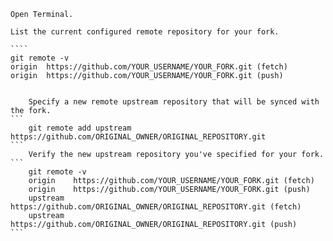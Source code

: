 

    Open Terminal.

    List the current configured remote repository for your fork.

    ````
    git remote -v
    origin  https://github.com/YOUR_USERNAME/YOUR_FORK.git (fetch)
    origin  https://github.com/YOUR_USERNAME/YOUR_FORK.git (push)
````

    Specify a new remote upstream repository that will be synced with the fork.
```
    git remote add upstream https://github.com/ORIGINAL_OWNER/ORIGINAL_REPOSITORY.git
```
    Verify the new upstream repository you've specified for your fork.
```
    git remote -v
    origin    https://github.com/YOUR_USERNAME/YOUR_FORK.git (fetch)
    origin    https://github.com/YOUR_USERNAME/YOUR_FORK.git (push)
    upstream  https://github.com/ORIGINAL_OWNER/ORIGINAL_REPOSITORY.git (fetch)
    upstream  https://github.com/ORIGINAL_OWNER/ORIGINAL_REPOSITORY.git (push)
```
